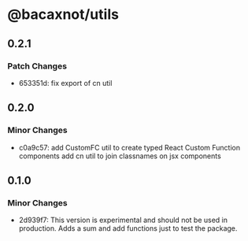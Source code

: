 # @bacaxnot/utils

## 0.2.1

### Patch Changes

- 653351d: fix export of cn util

## 0.2.0

### Minor Changes

- c0a9c57: add CustomFC util to create typed React Custom Function components
  add cn util to join classnames on jsx components

## 0.1.0

### Minor Changes

- 2d939f7: This version is experimental and should not be used in production.
  Adds a sum and add functions just to test the package.
